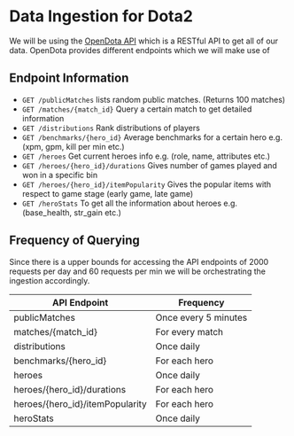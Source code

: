 # Data Ingestion for Dota2

We will be using the [OpenDota API](https://docs.opendota.com/#section/Introduction) which is a RESTful API to get all of our data. OpenDota provides different endpoints which we will make use of

## Endpoint Information

- `GET /publicMatches` lists random public matches. (Returns 100 matches)
- `GET /matches/{match_id}` Query a certain match to get detailed information
- `GET /distributions` Rank distributions of players
- `GET /benchmarks/{hero_id}` Average benchmarks for a certain hero e.g. (xpm, gpm, kill per min etc.)
- `GET /heroes` Get current heroes info e.g. (role, name, attributes etc.)
- `GET /heroes/{hero_id}/durations` Gives number of games played and won in a specific bin
- `GET /heroes/{hero_id}/itemPopularity` Gives the popular items with respect to game stage (early game, late game)
- `GET /heroStats` To get all the information about heroes e.g. (base_health, str_gain etc.)

## Frequency of Querying

Since there is a upper bounds for accessing the API endpoints of 2000 requests per day and 60 requests per min we will be orchestrating the ingestion accordingly.

| API Endpoint  | Frequency |
| ------------- | ------------- |
| publicMatches  | Once every 5 minutes  |
| matches/{match_id}  | For every match  |
| distributions  | Once daily  |
| benchmarks/{hero_id}  | For each hero  |
| heroes  | Once daily  |
| heroes/{hero_id}/durations  | For each hero  |
| heroes/{hero_id}/itemPopularity  | For each hero  |
| heroStats  | Once daily  |